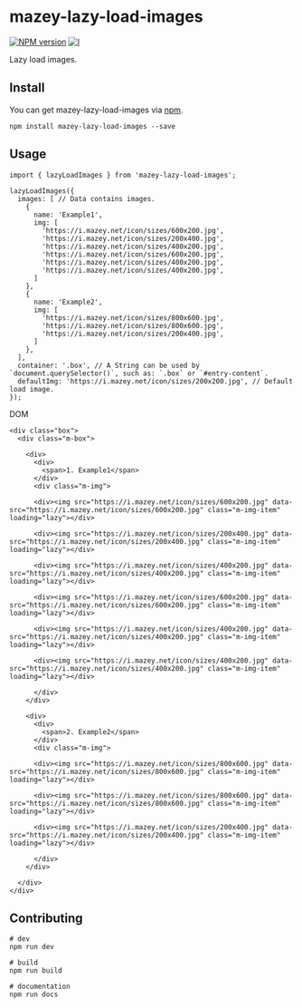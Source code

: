 # mazey-lazy-load-images

[![NPM version][npm-image]][npm-url]
[![l][l-image]][l-url]

[npm-image]: https://img.shields.io/npm/v/mazey-lazy-load-images
[npm-url]: https://npmjs.org/package/mazey-lazy-load-images
[l-image]: https://img.shields.io/npm/l/mazey-lazy-load-images
[l-url]: https://github.com/mazeyqian/mazey-lazy-load-images

Lazy load images.

## Install

You can get mazey-lazy-load-images via [npm](https://www.npmjs.com/package/mazey-lazy-load-images).

```
npm install mazey-lazy-load-images --save
```

## Usage

```
import { lazyLoadImages } from 'mazey-lazy-load-images';

lazyLoadImages({
  images: [ // Data contains images.
    {
      name: 'Example1',
      img: [
        'https://i.mazey.net/icon/sizes/600x200.jpg',
        'https://i.mazey.net/icon/sizes/200x400.jpg',
        'https://i.mazey.net/icon/sizes/400x200.jpg',
        'https://i.mazey.net/icon/sizes/600x200.jpg',
        'https://i.mazey.net/icon/sizes/400x200.jpg',
        'https://i.mazey.net/icon/sizes/400x200.jpg',
      ]
    },
    {
      name: 'Example2',
      img: [
        'https://i.mazey.net/icon/sizes/800x600.jpg',
        'https://i.mazey.net/icon/sizes/800x600.jpg',
        'https://i.mazey.net/icon/sizes/200x400.jpg',
      ]
    },
  ],
  container: '.box', // A String can be used by `document.querySelector()`, such as: `.box` or `#entry-content`.
  defaultImg: 'https://i.mazey.net/icon/sizes/200x200.jpg', // Default load image.
});
```

DOM

```
<div class="box">
  <div class="m-box">
    
    <div>
      <div>
        <span>1. Example1</span>
      </div>
      <div class="m-img">
        
      <div><img src="https://i.mazey.net/icon/sizes/600x200.jpg" data-src="https://i.mazey.net/icon/sizes/600x200.jpg" class="m-img-item" loading="lazy"></div>
    
      <div><img src="https://i.mazey.net/icon/sizes/200x400.jpg" data-src="https://i.mazey.net/icon/sizes/200x400.jpg" class="m-img-item" loading="lazy"></div>
    
      <div><img src="https://i.mazey.net/icon/sizes/400x200.jpg" data-src="https://i.mazey.net/icon/sizes/400x200.jpg" class="m-img-item" loading="lazy"></div>
    
      <div><img src="https://i.mazey.net/icon/sizes/600x200.jpg" data-src="https://i.mazey.net/icon/sizes/600x200.jpg" class="m-img-item" loading="lazy"></div>
    
      <div><img src="https://i.mazey.net/icon/sizes/400x200.jpg" data-src="https://i.mazey.net/icon/sizes/400x200.jpg" class="m-img-item" loading="lazy"></div>
    
      <div><img src="https://i.mazey.net/icon/sizes/400x200.jpg" data-src="https://i.mazey.net/icon/sizes/400x200.jpg" class="m-img-item" loading="lazy"></div>
    
      </div>
    </div>
  
    <div>
      <div>
        <span>2. Example2</span>
      </div>
      <div class="m-img">
        
      <div><img src="https://i.mazey.net/icon/sizes/800x600.jpg" data-src="https://i.mazey.net/icon/sizes/800x600.jpg" class="m-img-item" loading="lazy"></div>
    
      <div><img src="https://i.mazey.net/icon/sizes/800x600.jpg" data-src="https://i.mazey.net/icon/sizes/800x600.jpg" class="m-img-item" loading="lazy"></div>
    
      <div><img src="https://i.mazey.net/icon/sizes/200x400.jpg" data-src="https://i.mazey.net/icon/sizes/200x400.jpg" class="m-img-item" loading="lazy"></div>
    
      </div>
    </div>
  
  </div>
</div>
```

## Contributing

```
# dev
npm run dev

# build
npm run build

# documentation
npm run docs
```
